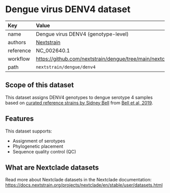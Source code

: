 # Dengue virus DENV4 dataset

| Key  | Value  |
| :-- | :-- |
| name  | Dengue virus DENV4 (genotype-level) |
| authors | [Nextstrain](https://nextstrain.org) |
| reference | NC_002640.1 |
| workflow  | https://github.com/nextstrain/dengue/tree/main/nextclade  |
| path  | `nextstrain/dengue/denv4` |

## Scope of this dataset

This dataset assigns DENV4 genotypes to dengue serotype 4 samples based on [curated reference strains by Sidney Bell](https://github.com/blab/dengue-antigenic-dynamics/blob/master/data/reference/strain_genotypes.tsv) from [Bell et al, 2019](https://elifesciences.org/articles/42496).


## Features

This dataset supports:

- Assignment of serotypes
- Phylogenetic placement
- Sequence quality control (QC)

## What are Nextclade datasets

Read more about Nextclade datasets in the Nextclade documentation: https://docs.nextstrain.org/projects/nextclade/en/stable/user/datasets.html